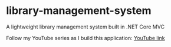 # library-management-system
A lightweight library management system built in .NET Core MVC

Follow my YouTube series as I build this application: [YouTube link](https://www.youtube.com/watch?v=WTVcLFTgDqs)

